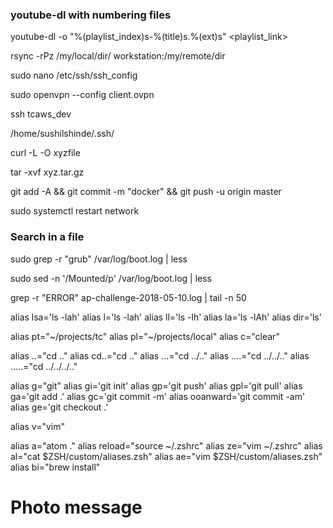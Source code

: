 
### youtube-dl with numbering files
youtube-dl -o "%(playlist_index)s-%(title)s.%(ext)s" <playlist_link>




rsync -rPz /my/local/dir/ workstation:/my/remote/dir
 
sudo nano /etc/ssh/ssh_config

sudo openvpn --config client.ovpn 

ssh tcaws_dev

/home/sushilshinde/.ssh/

curl -L -O xyzfile

tar -xvf xyz.tar.gz

git add -A && git commit -m "docker" && git push -u origin master

sudo systemctl restart network

### Search in a file
sudo grep -r "grub" /var/log/boot.log | less

sudo sed -n '/Mounted/p' /var/log/boot.log | less

grep -r "ERROR" ap-challenge-2018-05-10.log | tail -n 50




alias lsa='ls -lah'
alias l='ls -lah'
alias ll='ls -lh'
alias la='ls -lAh'
alias dir='ls'

alias pt="~/projects/tc"
alias pl="~/projects/local"
alias c="clear"

alias ..="cd .."
alias cd..="cd .."
alias ...="cd ../.."
alias ....="cd ../../.."
alias .....="cd ../../../.."

alias g="git"
alias gi='git init'
alias gp='git push'
alias gpl='git pull'
alias ga='git add .'
alias gc='git commit -m'
alias ooanward='git commit -am'
alias ge='git checkout .'

alias v="vim"

alias a="atom ."
alias reload="source ~/.zshrc"
alias ze="vim ~/.zshrc"
alias al="cat $ZSH/custom/aliases.zsh"
alias ae="vim $ZSH/custom/aliases.zsh"
alias bi="brew install"





<!DOCTYPE html>
<html>
    <head></head>
    <meta charset="utf-8">
    <title>Photo message</title>
    <meta name="viewport" content="width=device-width, initial-scale=1">
    <meta name="mobile-web-app-capable" content="yes">
    <body>
        <h1>Photo message</h1>
    </body>
</html>
